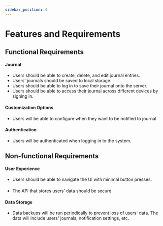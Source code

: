 ```yaml
---
sidebar_position: 4
---
```


# Features and Requirements

## Functional Requirements
#### Journal
- Users should be able to create, delete, and edit journal entries.
- Users' journals should be saved to local storage.
- Users should be able to log in to save their journal onto the server.
- Users should be able to access their journal across different devices by signing in.
#### Customization Options
- Users will be able to configure when they want to be notified to journal.
#### Authentication
- Users will be authenticated when logging in to the system.

## Non-functional Requirements
#### User Experience
- Users should be able to navigate the UI with minimal button presses.
####
- The API that stores users' data should be secure.
#### Data Storage
- Data backups will be run periodically to prevent loss of users' data. The data will include users' journals, notification settings, etc.
